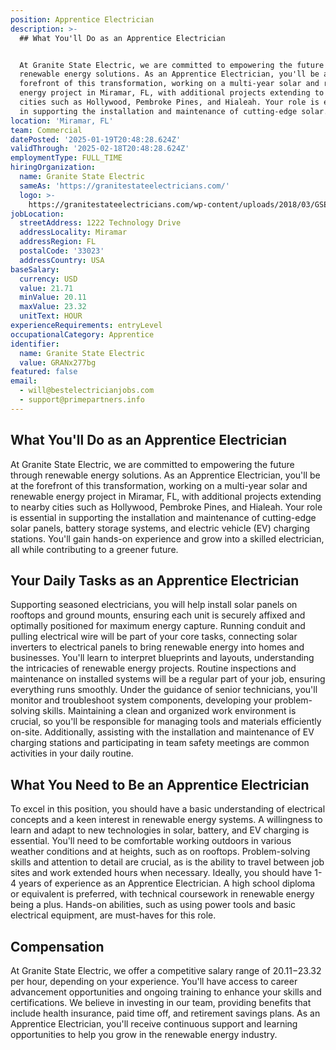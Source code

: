 ```yaml
---
position: Apprentice Electrician
description: >-
  ## What You'll Do as an Apprentice Electrician


  At Granite State Electric, we are committed to empowering the future through
  renewable energy solutions. As an Apprentice Electrician, you'll be at the
  forefront of this transformation, working on a multi-year solar and renewable
  energy project in Miramar, FL, with additional projects extending to nearby
  cities such as Hollywood, Pembroke Pines, and Hialeah. Your role is essential
  in supporting the installation and maintenance of cutting-edge solar...
location: 'Miramar, FL'
team: Commercial
datePosted: '2025-01-19T20:48:28.624Z'
validThrough: '2025-02-18T20:48:28.624Z'
employmentType: FULL_TIME
hiringOrganization:
  name: Granite State Electric
  sameAs: 'https://granitestateelectricians.com/'
  logo: >-
    https://granitestateelectricians.com/wp-content/uploads/2018/03/GSE-2c-Logo-4.jpg
jobLocation:
  streetAddress: 1222 Technology Drive
  addressLocality: Miramar
  addressRegion: FL
  postalCode: '33023'
  addressCountry: USA
baseSalary:
  currency: USD
  value: 21.71
  minValue: 20.11
  maxValue: 23.32
  unitText: HOUR
experienceRequirements: entryLevel
occupationalCategory: Apprentice
identifier:
  name: Granite State Electric
  value: GRANx277bg
featured: false
email:
  - will@bestelectricianjobs.com
  - support@primepartners.info
---
```




## What You'll Do as an Apprentice Electrician

At Granite State Electric, we are committed to empowering the future through renewable energy solutions. As an Apprentice Electrician, you'll be at the forefront of this transformation, working on a multi-year solar and renewable energy project in Miramar, FL, with additional projects extending to nearby cities such as Hollywood, Pembroke Pines, and Hialeah. Your role is essential in supporting the installation and maintenance of cutting-edge solar panels, battery storage systems, and electric vehicle (EV) charging stations. You'll gain hands-on experience and grow into a skilled electrician, all while contributing to a greener future.

## Your Daily Tasks as an Apprentice Electrician

Supporting seasoned electricians, you will help install solar panels on rooftops and ground mounts, ensuring each unit is securely affixed and optimally positioned for maximum energy capture. Running conduit and pulling electrical wire will be part of your core tasks, connecting solar inverters to electrical panels to bring renewable energy into homes and businesses. You'll learn to interpret blueprints and layouts, understanding the intricacies of renewable energy projects. Routine inspections and maintenance on installed systems will be a regular part of your job, ensuring everything runs smoothly. Under the guidance of senior technicians, you'll monitor and troubleshoot system components, developing your problem-solving skills. Maintaining a clean and organized work environment is crucial, so you'll be responsible for managing tools and materials efficiently on-site. Additionally, assisting with the installation and maintenance of EV charging stations and participating in team safety meetings are common activities in your daily routine.

## What You Need to Be an Apprentice Electrician

To excel in this position, you should have a basic understanding of electrical concepts and a keen interest in renewable energy systems. A willingness to learn and adapt to new technologies in solar, battery, and EV charging is essential. You'll need to be comfortable working outdoors in various weather conditions and at heights, such as on rooftops. Problem-solving skills and attention to detail are crucial, as is the ability to travel between job sites and work extended hours when necessary. Ideally, you should have 1-4 years of experience as an Apprentice Electrician. A high school diploma or equivalent is preferred, with technical coursework in renewable energy being a plus. Hands-on abilities, such as using power tools and basic electrical equipment, are must-haves for this role.

## Compensation

At Granite State Electric, we offer a competitive salary range of $20.11-$23.32 per hour, depending on your experience. You'll have access to career advancement opportunities and ongoing training to enhance your skills and certifications. We believe in investing in our team, providing benefits that include health insurance, paid time off, and retirement savings plans. As an Apprentice Electrician, you'll receive continuous support and learning opportunities to help you grow in the renewable energy industry.